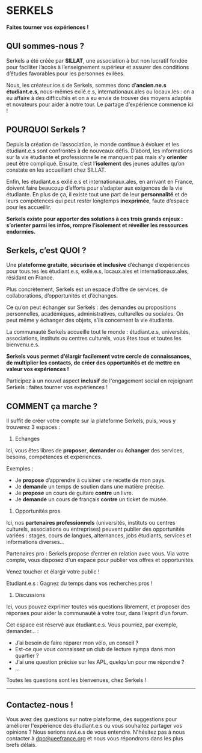 # SERKELS

**Faites tourner vos expériences !**

## QUI sommes-nous ?

Serkels a été créée par **SILLAT**, une association à but non lucratif fondée pour faciliter l’accès à l’enseignement supérieur et assurer des conditions d’études favorables pour les personnes exilées.

Nous, les créateur.ice.s de Serkels, sommes donc d’**ancien.ne.s étudiant.e.s**, nous-mêmes exilé.e.s, internationaux.ales ou locaux.les : on a eu affaire à des difficultés et on a eu envie de trouver des moyens adaptés et novateurs pour aider à notre tour. Le partage d’expérience commence ici !

## POURQUOI Serkels ?

Depuis la création de l’association, le monde continue à évoluer et les étudiant.e.s sont confrontés à de nouveaux défis. D’abord, les informations sur la vie étudiante et professionnelle ne manquent pas mais s’y **orienter** peut être compliqué. Ensuite, c’est l’**isolement** des jeunes adultes qu’on constate en les accueillant chez SILLAT.

Enfin, les étudiant.e.s exilé.e.s et internationaux.ales, en arrivant en France, doivent faire beaucoup d’efforts pour s’adapter aux exigences de la vie étudiante. En plus de ça, il existe tout une part de leur **personnalité** et de leurs compétences qui peut rester longtemps **inexprimée**, faute d’espace pour les accueillir.

**Serkels existe pour apporter des solutions à ces trois grands enjeux : s’orienter parmi les infos, rompre l’isolement et réveiller les ressources endormies.**

## Serkels, c’est QUOI ?

Une **plateforme gratuite**, **sécurisée et inclusive** d’échange d’expériences pour tous.tes les étudiant.e.s, exilé.e.s, locaux.ales et internationaux.ales, résidant en France.

Plus concrètement, Serkels est un espace d’offre de services, de collaborations, d’opportunités et d’échanges.

Ce qu’on peut échanger sur Serkels : des demandes ou propositions personnelles, académiques, administratives, culturelles ou sociales. On peut même y échanger des objets, s’ils concernent la vie étudiante.

La communauté Serkels accueille tout le monde : étudiant.e.s, universités, associations, instituts ou centres culturels, vous êtes tous et toutes les bienvenu.e.s.

**Serkels vous permet d’élargir facilement votre cercle de connaissances, de multiplier les contacts, de créer des opportunités et de mettre en valeur vos expériences !**

Participez à un nouvel aspect **inclusif** de l'engagement social en rejoignant Serkels : faites tourner vos expériences !

## COMMENT ça marche ?

Il suffit de créer votre compte sur la plateforme Serkels, puis, vous y trouverez 3 espaces :

1. Echanges

Ici, vous êtes libres de **proposer**, **demander** ou **échanger** des services, besoins, compétences et expériences.

Exemples :

- Je **propose** d’apprendre à cuisiner une recette de mon pays.
- Je **demande** un temps de soutien dans une matière précise.
- Je **propose** un cours de guitare **contre** un livre.
- Je **demande** un cours de français **contre** un ticket de musée.

1. Opportunités pros

Ici, nos **partenaires professionnels** (universités, instituts ou centres culturels, associations ou entreprises) peuvent publier des opportunités variées : stages, cours de langues, alternances, jobs étudiants, services et informations diverses…

Partenaires pro : Serkels propose d’entrer en relation avec vous. Via votre compte, vous disposez d'un espace pour publier vos offres et opportunités.

Venez toucher et élargir votre public !

Etudiant.e.s : Gagnez du temps dans vos recherches pros !

1. Discussions

Ici, vous pouvez exprimer toutes vos questions librement, et proposer des réponses pour aider la communauté à votre tour, dans l’esprit d’un forum.

Cet espace est réservé aux étudiant.e.s. Vous pourriez, par exemple, demander… :

- J’ai besoin de faire réparer mon vélo, un conseil ?
- Est-ce que vous connaissez un club de lecture sympa dans mon quartier ?
- J’ai une question précise sur les APL, quelqu’un pour me répondre ?
- …

Toutes les questions sont les bienvenues, chez Serkels !

---

## Contactez-nous !

Vous avez des questions sur notre plateforme, des suggestions pour améliorer l'expérience des étudiant.e.s ou vous souhaitez partager vos opinions ? Nous serions ravi.e.s de vous entendre. N'hésitez pas à nous contacter à [dpo@ueefrance.org](mailto:dpo@ueefrance.org) et nous vous répondrons dans les plus brefs délais.
